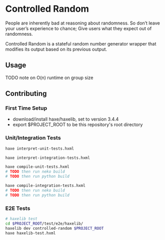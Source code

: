 # Controlled Random

People are inherently bad at reasoning about randomness. So don’t leave your user’s experience to chance; Give users what they expect out of randomness.

Controlled Random is a stateful random number generator wrapper that modifies its output based on its previous output.


## Usage

TODO note on O(n) runtime on group size

## Contributing

### First Time Setup
- download/install haxe/haxelib, set to version 3.4.4
- export $PROJECT_ROOT to be this repository's root directory

### Unit/Integration Tests
```bash
haxe interpret-unit-tests.hxml
```
```bash
haxe interpret-integration-tests.hxml
```
```bash
haxe compile-unit-tests.hxml
# TODO then run neko build
# TODO then run python build
```
```bash
haxe compile-integration-tests.hxml
# TODO then run neko build
# TODO then run python build
```

### E2E Tests

```bash
# haxelib test
cd $PROJECT_ROOT/test/e2e/haxelib/
haxelib dev controlled-random $PROJECT_ROOT
haxe haxelib-test.hxml
```

